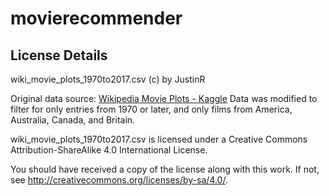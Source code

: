# movierecommender

## License Details
wiki_movie_plots_1970to2017.csv (c) by JustinR

Original data source: [Wikipedia Movie Plots - Kaggle](https://www.kaggle.com/datasets/jrobischon/wikipedia-movie-plots)
Data was modified to filter for only entries from 1970 or later, and only films from America, Australia, Canada, and Britain. 

wiki_movie_plots_1970to2017.csv is licensed under a
Creative Commons Attribution-ShareAlike 4.0 International License.

You should have received a copy of the license along with this
work. If not, see <http://creativecommons.org/licenses/by-sa/4.0/>.
